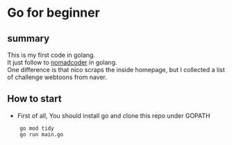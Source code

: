# Go for beginner

## summary 
This is my first code in golang.  
It just follow to [nomadcoder](https://nomadcoders.co/go-for-beginners) in golang.  
One difference is that nico scraps the inside homepage, but I collected a list of challenge webtoons from naver.

## How to start 
- First of all, You should install go and clone this repo under GOPATH 
```
    go mod tidy
    go run main.go
```
